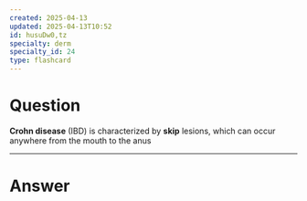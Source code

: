 ```yaml
---
created: 2025-04-13
updated: 2025-04-13T10:52
id: husuDw0,tz
specialty: derm
specialty_id: 24
type: flashcard
---
```


# Question
**Crohn disease** (IBD) is characterized by **skip** lesions, which can occur anywhere from the mouth to the anus

---

# Answer
